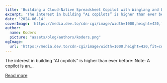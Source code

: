 ```yaml
---
title: 'Building a Cloud-Native Spreadsheet Copilot with Winglang and LangChain'
excerpt: 'The interest in building “AI copilots” is higher than ever before:     Note: A copilot is an...'
date: '2024-06-14'
coverImage: 'https://media.dev.to/cdn-cgi/image/width=1000,height=420,fit=cover,gravity=auto,format=auto/https%3A%2F%2Fdev-to-uploads.s3.amazonaws.com%2Fuploads%2Farticles%2F1kzanetonlmiqjhr93a2.png'
author:
  name: Koders
  picture: "assets/blog/authors/koders.png"
ogImage:
  url: 'https://media.dev.to/cdn-cgi/image/width=1000,height=420,fit=cover,gravity=auto,format=auto/https%3A%2F%2Fdev-to-uploads.s3.amazonaws.com%2Fuploads%2Farticles%2F1kzanetonlmiqjhr93a2.png'
---
```


The interest in building “AI copilots” is higher than ever before:     Note: A copilot is an...

[Read more](https://dev.to/winglang/building-a-cloud-native-spreadsheet-copilot-with-winglang-and-langchain-68h)
